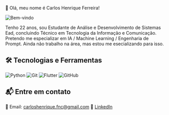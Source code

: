  👋 Olá, meu nome é Carlos Henrique Ferreira!

![Bem-vindo](https://media1.giphy.com/media/v1.Y2lkPTc5MGI3NjExamdpdHU2ZXljdGhlMHB6YTE1OHozNWJwNmc2NGRid2dmazR0cXZyZyZlcD12MV9pbnRlcm5hbF9naWZfYnlfaWQmY3Q9Zw/fhAwk4DnqNgw8/giphy.gif)

Tenho 22 anos, sou Estudante de Análise e Desenvolvimento de Sistemas Ead, concluindo Técnico em Tecnologia da Informação e Comunicação. Pretendo me especializar em IA / Machine Learning / Engenharia de Prompt.
 Ainda não trabalho na área, mas estou me esecializando para isso.

## 🛠️ Tecnologias e Ferramentas

![Python](https://img.shields.io/badge/Python-3776AB?style=for-the-badge&logo=python&logoColor=white)
![Git](https://img.shields.io/badge/Git-F05032?style=for-the-badge&logo=git&logoColor=white)
![Flutter](https://img.shields.io/badge/Flutter-02569B?style=for-the-badge&logo=flutter&logoColor=white)
![GitHub](https://img.shields.io/badge/GitHub-181717?style=for-the-badge&logo=github&logoColor=white)

## 📬 Entre em contato

📧 Email: carloshenrique.fnc@gmail.com 
🔗 [LinkedIn](www.linkedin.com/in/carlos-henrique-ferreira-dev)  

